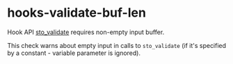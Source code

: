 # hooks-validate-buf-len

Hook API [sto_validate](https://xrpl-hooks.readme.io/v2.0/reference/sto_validate) requires non-empty input buffer.

This check warns about empty input in calls to `sto_validate` (if it's specified by a constant - variable parameter is ignored).
